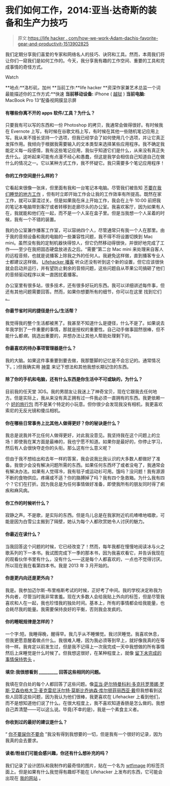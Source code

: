 # 我们如何工作，2014:亚当·达奇斯的装备和生产力技巧

> 原文:[https://life hacker . com/how-we-work-Adam-dachis-favorite-gear-and-productivit-1513902825](https://lifehacker.com/how-we-work-adam-dachis-favorite-gear-and-productivit-1513902825)

我们定期分享我们喜爱的专家和网络名人的技巧、诀窍和工具。然而，本周我们将让你们一窥我们是如何工作的。今天，我分享我有趣的工作空间、重要的工具和完成事情的奇怪方式。

Watch

**地点:**洛杉矶，加州
**当前工作:**life hacker
**资深作家兼艺术总监一个词最能描述你的工作方式:**快速
**当前移动设备:** iPhone ( [越狱](https://lifehacker.com/how-to-jailbreak-your-iphone-the-always-up-to-date-gui-5771943) )
**当前电脑:** MacBook Pro 13“配备视网膜显示屏

#### 有哪些你离不开的 apps 软件/工具？为什么？

只要我有可以写的东西和一份 Photoshop 的拷贝，我通常会做得很好。有时候我在 Evernote 上写，有时候在谷歌文档上写，有时候在其他一些随机笔记应用上写。我从来不擅长坚持一个选项，但我已经学会了如何使用几个选项，并让它真正发挥作用。我倾向于根据我需要输入的文本类型来选择某些应用程序。我不确定我能定义每一段感情，我有这些笔记应用，我似乎知道它们是什么，从来没有真正失去什么。这听起来可能有点漫不经心和愚蠢，但这是我学会相信自己知道自己在做什么的情况之一。它以某种方式工作，我不怀疑它。我只需要多个笔记应用程序！

#### 你的工作空间是什么样的？

它看起来很像一张床，但里面有我和一台笔记本电脑。尽管我们被告知 [不要在我们睡觉的地方工作](https://lifehacker.com/what-to-do-before-bed-and-after-waking-up-for-more-dail-5969513) ，但有时立即开始工作会让我的工作效率有所提高。既然在家工作，就可以蒙混过关。但是如果我在床上开始工作，我会在上午 10:00 前把我的笔记本电脑带到客厅或者转移到走廊尽头的办公室。我喜欢客厅，因为如果有人在，我就能和他们在一起，而不是一个人呆在盒子里。但是当我想一个人呆着的时候，我有一个不错的装置。

我的办公室兼作播客工作室，可以容纳四个人，尽管通常只有我一个人在那里。由于我的音频设备和我的电脑的一些兼容性问题，我不得不将设置切换到 Mac mini。虽然没有我的定制机器快得惊人，但它仍然移动得很快，并很好地完成了工作——至少在我把固态硬盘放进去之后。“需要”第二台 Mac mini 来处理来自客人的远程音频，也就是说播客上除我之外的任何人。我避免这样做，直到播客专业人士都建议这样做。 [Lifehacker 播客](http://lifehacker.com/theshow) 听众还没有听到这个新的设置，但它应该很快就会启动并运行，并有望防止剩余的音频问题，这些问题自从苹果公司搞砸了他们的音频驱动程序以来一直困扰着播客。

办公室里有很多站，很多技术，还有很多好玩的东西。我可以详细讲述每件事，但还有其他问题需要回答。然而，如果你想要所有的细节，你可以在这里 找到它们 [。](http://www.adamdachis.com/stuff-i-like)

#### 你最节省时间的捷径是什么/生活帮？

我觉得我的整个生活都被黑了。我甚至不知道什么是捷径，什么不是了。如果说去年我学到了一件重要的事情，那就是授权的重要性。自己动手做事固然很棒，但不能什么都*做*。挑选出重要的，并想办法让其他人帮助处理剩下的。

#### 你最喜欢的待办事项管理器是什么？

我的大脑。如果这件事重要到要去做，我那蹩脚的记忆是不会忘记的。通常情况下。；)但我确实用 [神童](https://www.wunderlist.com) 来记下想法和其他我想长期记住的东西。

#### 除了你的手机和电脑，还有什么东西是你生活中不可或缺的，为什么？

目前我的任天堂 3DS。我的男朋友让我迷上了神奇宝贝，现在它跟我去任何地方。但是实际上，我从来没有真正拥有过一件我必须一直拥有的东西。我更依赖一个 [好的旅行包](http://lifehacker.com/tag/featured-bag) 而不是某个特定的小玩意。但你很少会发现我没有相机，我更喜欢索尼的无反光镜和傻瓜相机。

#### 你在哪些日常事务上比其他人做得更好？你的秘诀是什么？

我总是说我并不比任何人做得更好，对此我没意见。我坚持我在这个问题上的立场！即使我在某方面是最棒的，我也宁愿不知道。如果你是最好的，你停止学习，然后有人会很快夺走你的头衔。那么这有什么意义呢？

但由于我不想给出和去年一样的答案，我会说我比我认识的大多数人都做好了准备。我很少会没有解决问题所需的东西。如果任何东西坏了或者没电了，我通常会有解决办法。如果有人觉得冷，我有毯子或运动衫可用。饿吗？没问题！我有源源不断的食物供应。疼痛或不适？你的胳膊掉了吗？我有四个急救箱。为什么我有四个？它们在打折。因为我总是为任何事情做好准备，即使我所有的朋友同时得了痢疾和麻风病。

#### 你工作的时候听什么？

寂静之声。不是歌，是实际的东西。但是鸟儿总是在我家附近叽叽喳喳地唱歌，可能是因为白雪公主搬到了隔壁，她认为每个人都欣赏她令人讨厌的魅力。

#### 你最近在读什么？

当我回答这个问题的时候，它已经改变了！然而，每年我都在慢慢地阅读冰与火之歌系列的下一本书。我试图完成下一季的那本书，因为我喜欢看它，并告诉我现在的观看伙伴书里有什么，没有什么——这是每个人都喜欢的，一点也不觉得讨厌。所以现在我在看第四本书。我是 2013 年 3 月开始的。

#### 你是更内向还是更外向？

我是。我参加迈尔斯-布里格斯考试的时候，正好考了中间。我的学校决定称我为外向者，尽管当时我非常害羞。现在大多数人会给我贴上外向的标签，但是尽管我喜欢和人在一起，我也珍惜我的独处时间。基本上，所有的事情都会给我能量，也会耗尽我的能量。我需要保持良好的平衡，否则我会发疯的。

#### 你的睡眠规律是怎样的？

一个字:短。我睡得晚，醒得早。我几乎从不睡懒觉。我讨厌睡觉。我喜欢休息，但我更愿意醒着做点什么。我很难入睡，因为我必须等到早上，就好像我真的在等待一样。我肯定以前发生过，但是我不记得上一次我完成一天中我想做的所有事情然后上床睡觉是什么时候了。但我想这很好，在某种程度上，就像 [留下未完成的事情保持势头](https://lifehacker.com/leave-your-tasks-unfinished-to-maintain-momentum-and-av-5729838) 。

#### 填空:我很想看到 _________ 回答这些相同的问题。

我填在空白处的每个人都回答了这些问题。像[亚当·萨尔特曼](http://lifehacker.com/im-adam-atomic-saltsman-and-this-is-how-i-work-1468190840)[科利·多克托罗](http://lifehacker.com/im-cory-doctorow-and-this-is-how-i-work-5993401)[蒂娜·罗斯·艾森伯格](http://lifehacker.com/im-tina-roth-eisenberg-founder-of-swissmiss-and-this-5990995)[大卫·麦克雷尼](http://lifehacker.com/im-david-mcraney-and-this-is-how-i-work-584512834)[沃尔特·莫斯比](http://lifehacker.com/im-walt-mosspuppet-and-this-is-how-i-work-510261707)[乔纳森·库尔顿](http://lifehacker.com/im-jonathan-coulton-and-this-is-how-i-work-5952149)[菲丽西亚·戴](http://lifehacker.com/im-felicia-day-and-this-is-how-i-work-5948396)但我想看到这些人回答这些问题，因为我认为他们很棒，我更喜欢在 Lifehacker 上看到他们，而不是想知道他们说了什么。在很大程度上，我不喜欢知道香肠是怎么做的。我想自己弄清楚——可以这么说。毕竟(不幸的是)，我是一个素食主义者。

#### 你收到过的最好的建议是什么？

“ [你不要屎你不要命](http://bit.ly/1nANItE) ”我没有得到我想要的一切，但是我有一个很好的记录，因为我真的会去要求。

#### 读者/粉丝们可能会感兴趣，你还有什么想补充的吗？

我们记录了设计团队和我制作的最奇怪的图片，贴在一个名为 [wtfimage](http://lifehacker.com/tag/wtfimage) 的标签页面上。但是如果有什么我觉得有趣却不能在 Lifehacker 上发布的东西，它可能会出现在 [我的网站](http://adamdachis.com) 。